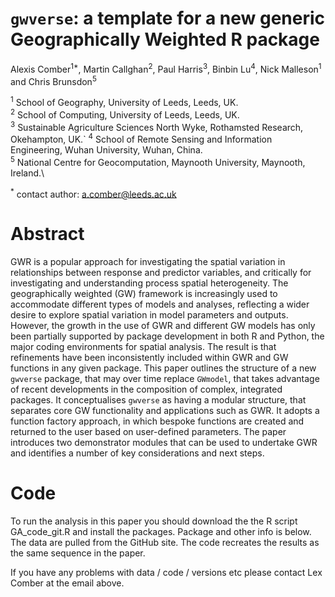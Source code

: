 # `gwverse`: a template for a new generic Geographically Weighted R package

Alexis Comber<sup>1*</sup>, Martin Callghan<sup>2</sup>, Paul Harris<sup>3</sup>, Binbin Lu<sup>4</sup>, Nick Malleson<sup>1</sup> and Chris Brunsdon<sup>5</sup>

<sup>1</sup> School of Geography, University of Leeds, Leeds, UK.\
<sup>2</sup> School of Computing, University of Leeds, Leeds, UK.\
<sup>3</sup> Sustainable Agriculture Sciences North Wyke, Rothamsted Research, Okehampton, UK.`
<sup>4</sup> School of Remote Sensing and Information Engineering, Wuhan University, Wuhan, China.\
<sup>5</sup> National Centre for Geocomputation, Maynooth University, Maynooth, Ireland.\

<sup>*</sup> contact author: a.comber@leeds.ac.uk




# Abstract
GWR is a popular approach for investigating the spatial variation in relationships between response and predictor variables, and critically for investigating and understanding process spatial heterogeneity. The geographically weighted (GW) framework is increasingly used to accommodate different types of models and analyses, reflecting a wider desire to explore spatial variation in model parameters and outputs. However, the growth in the use of GWR and different GW models has only been partially supported by package development in both R and Python, the major coding environments for spatial analysis. The result is that refinements have been inconsistently included within GWR and GW functions in any given package. This paper outlines the structure of a new `gwverse` package, that may over time replace `GWmodel`, that takes advantage of recent developments in the composition of complex, integrated packages. It conceptualises `gwverse` as having a modular structure, that separates core GW functionality and applications such as GWR. It adopts a function factory approach, in which bespoke functions are created and returned to the user based on user-defined parameters. The paper introduces two demonstrator modules that can be used to undertake GWR and identifies a number of key considerations and next steps. 

# Code
To run the analysis in this paper you should download the the R script GA_code_git.R and install the packages. Package and other info is below. The data are pulled from the GitHub site. The code recreates the results as the same sequence in the paper.

If you have any problems with data / code / versions etc please contact Lex Comber at the email above.
